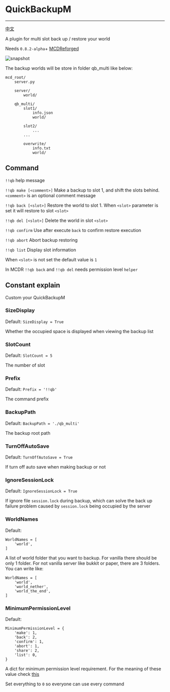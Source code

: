 # QuickBackupM
---------

[中文](https://github.com/TISUnion/QuickBackupM/blob/master/README.md)

A plugin for multi slot back up / restore your world

Needs `0.8.2-alpha`+ [MCDReforged](https://github.com/Fallen-Breath/MCDReforged)

![snapshot](https://raw.githubusercontent.com/TISUnion/QuickBackupM/master/snapshot_en.png)

The backup worlds will be store in folder qb_multi like below:
```
mcd_root/
    server.py
    
    server/
        world/
        
    qb_multi/
        slot1/
            info.json
            world/
            
        slot2/
            ...
        ...
        
        overwrite/
            info.txt
            world/
```

## Command

`!!qb` help message

`!!qb make [<comment>]` Make a backup to slot 1, and shift the slots behind. `<comment>` is an optional comment message

`!!qb back [<slot>]` Restore the world to slot 1. When `<slot>` parameter is set it will restore to slot `<slot>`

`!!qb del [<slot>]` Delete the world in slot `<slot>`

`!!qb confirm` Use after execute `back` to confirm restore execution

`!!qb abort` Abort backup restoring

`!!qb list` Display slot information

When `<slot>` is not set the default value is `1`

In MCDR `!!qb back` and `!!qb del` needs permission level `helper`

## Constant explain

Custom your QuickBackupM 

### SizeDisplay

Default: `SizeDisplay = True`

Whether the occupied space is displayed when viewing the backup list

### SlotCount

Default: `SlotCount = 5`

The number of slot

### Prefix

Default: `Prefix = '!!qb'`

The command prefix

### BackupPath

Default: `BackupPath = './qb_multi'`

The backup root path

### TurnOffAutoSave

Default: `TurnOffAutoSave = True`

If turn off auto save when making backup or not

### IgnoreSessionLock

Default: `IgnoreSessionLock = True`

If ignore file `session.lock` during backup, which can solve the back up failure problem caused by `session.lock` being occupied by the server

### WorldNames

Default:

```
WorldNames = [
    'world',
]
```

A list of world folder that you want to backup. For vanilla there should be only 1 folder. For not vanilla server like bukkit or paper, there are 3 folders. You can write like:

```
WorldNames = [
    'world',
    'world_nether',
    'world_the_end',
]
```

### MinimumPermissionLevel

Default:

```
MinimumPermissionLevel = {
	'make': 1,
	'back': 2,
	'confirm': 1,
	'abort': 1,
	'share': 2,
	'list': 0,
}
```

A dict for minimum permission level requirement. For the meaning of these value check [this](https://github.com/Fallen-Breath/MCDReforged/blob/master/doc/readme.md#权限)

Set everything to `0` so everyone can use every command
